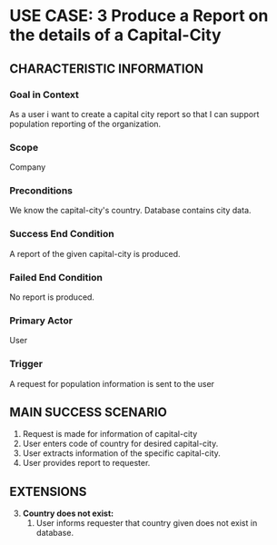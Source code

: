 # USE CASE: 3 Produce a Report on the details of a Capital-City

## CHARACTERISTIC INFORMATION

### Goal in Context

As a user i want to create a capital city report so that I can support population reporting of the organization.

### Scope

Company

### Preconditions

We know the capital-city's country. Database contains city data.

### Success End Condition

A report of the given capital-city is produced.

### Failed End Condition

No report is produced.

### Primary Actor

User

### Trigger

A request for population information is sent to the user

## MAIN SUCCESS SCENARIO

1. Request is made for information of capital-city
2. User enters code of country for desired capital-city.
3. User extracts information of the specific capital-city.
4. User provides report to requester.

## EXTENSIONS

3. **Country does not exist:**
    1. User informs requester that country given does not exist in database.